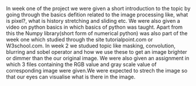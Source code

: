 In week one of the project we were given a short introduction to the topic by going through the basics defition related to the image processing like, what is pixel?, what is history stretching and sliding etc. We were also given a video on python basics in which basics of python was taught. Apart from this the Numpy library(short form of numerical python) was also part of the week one which studied through the site tutorialpoint.com or W3school.com.
In week 2 we studued topic like masking, convolution, blurring and sobel operator and how we use these to get an image brighter or dimmer than the our original image. We were also given an assignment in which 3 files containing the RGB value and gray scale value of corresponding image were given.We were expected to strech the image so that our eyes can visualise what is there in the image.
